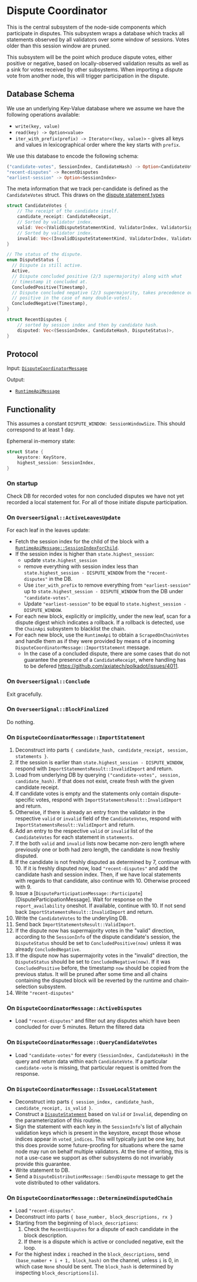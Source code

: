 # Dispute Coordinator

This is the central subsystem of the node-side components which participate in disputes. This subsystem wraps a database which tracks all statements observed by all validators over some window of sessions. Votes older than this session window are pruned.

This subsystem will be the point which produce dispute votes, either positive or negative, based on locally-observed validation results as well as a sink for votes received by other subsystems. When importing a dispute vote from another node, this will trigger participation in the dispute.

## Database Schema

We use an underlying Key-Value database where we assume we have the following operations available:
  * `write(key, value)`
  * `read(key) -> Option<value>`
  * `iter_with_prefix(prefix) -> Iterator<(key, value)>` - gives all keys and values in lexicographical order where the key starts with `prefix`.

We use this database to encode the following schema:

```rust
("candidate-votes", SessionIndex, CandidateHash) -> Option<CandidateVotes>
"recent-disputes" -> RecentDisputes
"earliest-session" -> Option<SessionIndex>
```

The meta information that we track per-candidate is defined as the `CandidateVotes` struct.
This draws on the [dispute statement types][DisputeTypes]

```rust
struct CandidateVotes {
    // The receipt of the candidate itself.
    candidate_receipt: CandidateReceipt,
    // Sorted by validator index.
    valid: Vec<(ValidDisputeStatementKind, ValidatorIndex, ValidatorSignature)>,
    // Sorted by validator index.
    invalid: Vec<(InvalidDisputeStatementKind, ValidatorIndex, ValidatorSignature)>,
}

// The status of the dispute.
enum DisputeStatus {
  // Dispute is still active.
  Active,
  // Dispute concluded positive (2/3 supermajority) along with what
  // timestamp it concluded at.
  ConcludedPositive(Timestamp),
  // Dispute concluded negative (2/3 supermajority, takes precedence over
  // positive in the case of many double-votes).
  ConcludedNegative(Timestamp),
}

struct RecentDisputes {
    // sorted by session index and then by candidate hash.
    disputed: Vec<(SessionIndex, CandidateHash, DisputeStatus)>,
}
```

## Protocol

Input: [`DisputeCoordinatorMessage`][DisputeCoordinatorMessage]

Output:
  - [`RuntimeApiMessage`][RuntimeApiMessage]

## Functionality

This assumes a constant `DISPUTE_WINDOW: SessionWindowSize`. This should correspond to at least 1 day.

Ephemeral in-memory state:

```rust
struct State {
    keystore: KeyStore,
    highest_session: SessionIndex,
}
```

### On startup

Check DB for recorded votes for non concluded disputes we have not yet
recorded a local statement for.
For all of those initiate dispute participation.

### On `OverseerSignal::ActiveLeavesUpdate`

For each leaf in the leaves update:

* Fetch the session index for the child of the block with a [`RuntimeApiMessage::SessionIndexForChild`][RuntimeApiMessage].
* If the session index is higher than `state.highest_session`:
  * update `state.highest_session`
  * remove everything with session index less than `state.highest_session - DISPUTE_WINDOW` from the `"recent-disputes"` in the DB.
  * Use `iter_with_prefix` to remove everything from `"earliest-session"` up to `state.highest_session - DISPUTE_WINDOW` from the DB under `"candidate-votes"`.
  * Update `"earliest-session"` to be equal to `state.highest_session - DISPUTE_WINDOW`.
* For each new block, explicitly or implicitly, under the new leaf, scan for a dispute digest which indicates a rollback. If a rollback is detected, use the `ChainApi` subsystem to blacklist the chain.
* For each new block, use the `RuntimeApi` to obtain a `ScrapedOnChainVotes` and handle them as if they were provided by means of a incoming `DisputeCoordinatorMessage::ImportStatement` message.
  * In the case of a concluded dispute, there are some cases that do not guarantee the presence of a `CandidateReceipt`, where handling has to be defered <https://github.com/axiatech/polkadot/issues/4011>.

### On `OverseerSignal::Conclude`

Exit gracefully.

### On `OverseerSignal::BlockFinalized`

Do nothing.

### On `DisputeCoordinatorMessage::ImportStatement`

1. Deconstruct into parts `{ candidate_hash, candidate_receipt, session, statements }`.
2. If the session is earlier than `state.highest_session - DISPUTE_WINDOW`,
   respond with `ImportStatementsResult::InvalidImport` and return.
3. Load from underlying DB by querying `("candidate-votes", session,
   candidate_hash)`.  If that does not exist, create fresh with the given
   candidate receipt.
4. If candidate votes is empty and the statements only contain dispute-specific
   votes, respond with `ImportStatementsResult::InvalidImport` and return.
5. Otherwise, if there is already an entry from the validator in the respective
  `valid` or `invalid` field of the `CandidateVotes`,  respond with
  `ImportStatementsResult::ValidImport` and return.
6. Add an entry to the respective `valid` or `invalid` list of the
   `CandidateVotes` for each statement in `statements`.
7. If the both `valid` and `invalid` lists now became non-zero length where
   previously one or both had zero length, the candidate is now freshly
   disputed.
8. If the candidate is not freshly disputed as determined by 7, continue with
   10. If it is freshly disputed now, load `"recent-disputes"` and add the
   candidate hash and session index. Then, if we have local statements with
   regards to that candidate,  also continue with 10. Otherwise proceed with 9.
9. Issue a
   [`DisputeParticipationMessage::Participate`][DisputeParticipationMessage].
   Wait for response on the `report_availability` oneshot. If available, continue
   with 10. If not send back `ImportStatementsResult::InvalidImport` and return.
10. Write the `CandidateVotes` to the underyling DB.
11. Send back `ImportStatementsResult::ValidImport`.
12. If the dispute now has supermajority votes in the "valid" direction,
    according to the `SessionInfo` of the dispute candidate's session, the
    `DisputeStatus` should be set to `ConcludedPositive(now)` unless it was
    already `ConcludedNegative`.
13. If the dispute now has supermajority votes in the "invalid" direction,
    the `DisputeStatus` should be set to `ConcludedNegative(now)`. If it
    was `ConcludedPositive` before, the timestamp `now` should be copied
    from the previous status. It will be pruned after some time and all chains
    containing the disputed block will be reverted by the runtime and
    chain-selection subsystem.
14. Write `"recent-disputes"`

### On `DisputeCoordinatorMessage::ActiveDisputes`

* Load `"recent-disputes"` and filter out any disputes which have been concluded for over 5 minutes. Return the filtered data

### On `DisputeCoordinatorMessage::QueryCandidateVotes`

* Load `"candidate-votes"` for every `(SessionIndex, CandidateHash)` in the query and return data within each `CandidateVote`.
  If a particular `candidate-vote` is missing, that particular request is omitted from the response.

### On `DisputeCoordinatorMessage::IssueLocalStatement`

* Deconstruct into parts `{ session_index, candidate_hash, candidate_receipt, is_valid }`.
* Construct a [`DisputeStatement`][DisputeStatement] based on `Valid` or `Invalid`, depending on the parameterization of this routine.
* Sign the statement with each key in the `SessionInfo`'s list of allychain validation keys which is present in the keystore, except those whose indices appear in `voted_indices`. This will typically just be one key, but this does provide some future-proofing for situations where the same node may run on behalf multiple validators. At the time of writing, this is not a use-case we support as other subsystems do not invariably provide this guarantee.
* Write statement to DB.
* Send a `DisputeDistributionMessage::SendDispute` message to get the vote
  distributed to other validators.

### On `DisputeCoordinatorMessage::DetermineUndisputedChain`

* Load `"recent-disputes"`.
* Deconstruct into parts `{ base_number, block_descriptions, rx }`
* Starting from the beginning of `block_descriptions`:
  1. Check the `RecentDisputes` for a dispute of each candidate in the block description.
  1. If there is a dispute which is active or concluded negative, exit the loop.
* For the highest index `i` reached in the `block_descriptions`, send `(base_number + i + 1, block_hash)` on the channel, unless `i` is 0, in which case `None` should be sent. The `block_hash` is determined by inspecting `block_descriptions[i]`.

[DisputeTypes]: ../../types/disputes.md
[DisputeStatement]: ../../types/disputes.md#disputestatement
[DisputeCoordinatorMessage]: ../../types/overseer-protocol.md#dispute-coordinator-message
[RuntimeApiMessage]: ../../types/overseer-protocol.md#runtime-api-message
